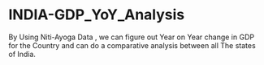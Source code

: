 # INDIA-GDP_YoY_Analysis
By Using Niti-Ayoga Data , we can figure out Year on Year change in GDP for the Country and can do a comparative analysis between all The states of India.
